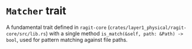 # `Matcher` trait

A fundamental trait defined in `ragit-core` (`crates/layer1_physical/ragit-core/src/lib.rs`) with a single method `is_match(&self, path: &Path) -> bool`, used for pattern matching against file paths.
